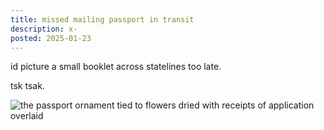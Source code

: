 ```yaml
---
title: missed mailing passport in transit
description: x-
posted: 2025-01-23
---
```


id picture a small booklet across statelines too late.

tsk tsak.

![the passport ornament tied to flowers dried with receipts of application overlaid](/blog/note/6b5fbe07/passedoff.png "hoping a return")

[1]: https://tools.usps.com/go/TrackConfirmAction?qtc_tLabels1=9505510143375021226199
[2]: https://cdn.o526.net/9505510143375021226199.png
